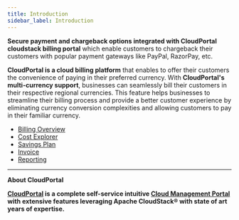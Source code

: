 ```yaml
---
title: Introduction
sidebar_label: Introduction
---
```



**Secure payment and chargeback options integrated with CloudPortal cloudstack billing portal** which enable customers to chargeback their customers with popular payment gateways like PayPal, RazorPay, etc.

**CloudPortal is a cloud billing platform** that enables  to offer their customers the convenience of paying in their preferred currency. With **CloudPortal's multi-currency support**, businesses can seamlessly bill their customers in their respective regional currencies. This feature helps businesses to streamline their billing process and provide a better customer experience by eliminating currency conversion complexities and allowing customers to pay in their familiar currency.

- [Billing Overview](./Overview#billing-system-in-CloudPortal-cloud-management-portal)
- [Cost Explorer](./Cost-Explorer#cost--usage-reports-in-CloudPortal-cloud-management-portal)
- [Savings Plan](./Saving-Plans#savings-plan-in-CloudPortal-cloud-management-portal)
- [Invoice](./Invoices#invoice-in-CloudPortal-cloud-management-portal)
- [Reporting](./Reporting#cost--usage-reports-in-CloudPortal-cloud-management-portal)

-----------------------------------------------------


**About CloudPortal**

**[CloudPortal](https://www.youtube.com/watch?v=nyV8oE3dfXs) is a complete self-service intuitive [Cloud Management Portal](https://www.CloudPortal.com/) with extensive features leveraging Apache CloudStack® with state of art years of expertise.**
